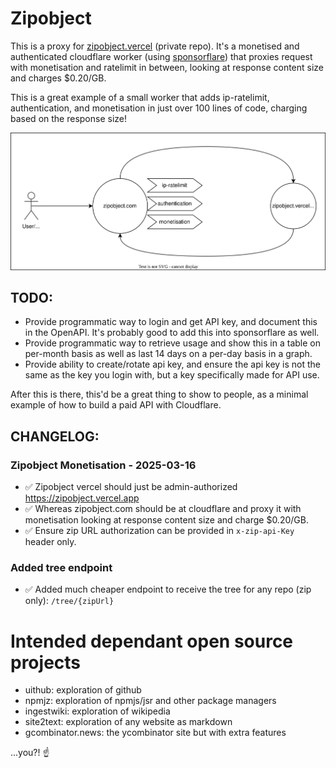# Zipobject

This is a proxy for [zipobject.vercel](https://github.com/janwilmake/zipobject.vercel) (private repo). It's a monetised and authenticated cloudflare worker (using [sponsorflare](https://github.com/janwilmake/sponsorflare)) that proxies request with monetisation and ratelimit in between, looking at response content size and charges $0.20/GB.

This is a great example of a small worker that adds ip-ratelimit, authentication, and monetisation in just over 100 lines of code, charging based on the response size!

![](architecture.drawio.svg)

## TODO:

- Provide programmatic way to login and get API key, and document this in the OpenAPI. It's probably good to add this into sponsorflare as well.
- Provide programmatic way to retrieve usage and show this in a table on per-month basis as well as last 14 days on a per-day basis in a graph.
- Provide ability to create/rotate api key, and ensure the api key is not the same as the key you login with, but a key specifically made for API use.

After this is there, this'd be a great thing to show to people, as a minimal example of how to build a paid API with Cloudflare.

## CHANGELOG:

### Zipobject Monetisation - 2025-03-16

- ✅ Zipobject vercel should just be admin-authorized https://zipobject.vercel.app
- ✅ Whereas zipobject.com should be at cloudflare and proxy it with monetisation looking at response content size and charge $0.20/GB.
- ✅ Ensure zip URL authorization can be provided in `x-zip-api-Key` header only.

### Added tree endpoint

- ✅ Added much cheaper endpoint to receive the tree for any repo (zip only): `/tree/{zipUrl}`

# Intended dependant open source projects

- uithub: exploration of github
- npmjz: exploration of npmjs/jsr and other package managers
- ingestwiki: exploration of wikipedia
- site2text: exploration of any website as markdown
- gcombinator.news: the ycombinator site but with extra features

...you?! ☝️
